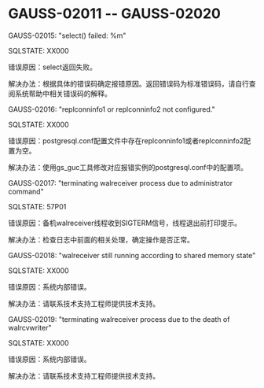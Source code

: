 # GAUSS-02011 -- GAUSS-02020

GAUSS-02015: "select\(\) failed: %m"

SQLSTATE: XX000

错误原因：select返回失败。

解决办法：根据具体的错误码确定报错原因。返回错误码为标准错误码，请自行查阅系统帮助中相关错误码的解释。

GAUSS-02016: "replconninfo1 or replconninfo2 not configured."

SQLSTATE: XX000

错误原因：postgresql.conf配置文件中存在replconninfo1或者replconninfo2配置为空。

解决办法：使用gs\_guc工具修改对应报错实例的postgresql.conf中的配置项。

GAUSS-02017: "terminating walreceiver process due to administrator command"

SQLSTATE: 57P01

错误原因：备机walreceiver线程收到SIGTERM信号，线程退出前打印提示。

解决办法：检查日志中前面的相关处理，确定操作是否正常。

GAUSS-02018: "walreceiver still running according to shared memory state"

SQLSTATE: XX000

错误原因：系统内部错误。

解决办法：请联系技术支持工程师提供技术支持。

GAUSS-02019: "terminating walreceiver process due to the death of walrcvwriter"

SQLSTATE: XX000

错误原因：系统内部错误。

解决办法：请联系技术支持工程师提供技术支持。

